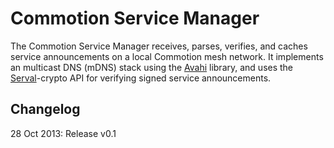 Commotion Service Manager
=========================

The Commotion Service Manager receives, parses, verifies, and caches service announcements on a local Commotion mesh network. It implements an multicast DNS (mDNS) stack using the [Avahi][] library, and uses the [Serval][]-crypto API for verifying signed service announcements.

[Avahi]: http://avahi.org/
[Serval]: http://servalproject.org/

Changelog
---------

28 Oct 2013: Release v0.1